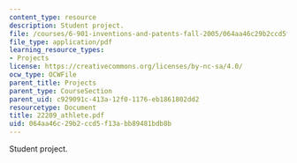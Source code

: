 ```yaml
---
content_type: resource
description: Student project.
file: /courses/6-901-inventions-and-patents-fall-2005/064aa46c29b2ccd5f13abb89481bdb8b_22209_athlete.pdf
file_type: application/pdf
learning_resource_types:
- Projects
license: https://creativecommons.org/licenses/by-nc-sa/4.0/
ocw_type: OCWFile
parent_title: Projects
parent_type: CourseSection
parent_uid: c929091c-413a-12f0-1176-eb1861802dd2
resourcetype: Document
title: 22209_athlete.pdf
uid: 064aa46c-29b2-ccd5-f13a-bb89481bdb8b
---
```

Student project.
